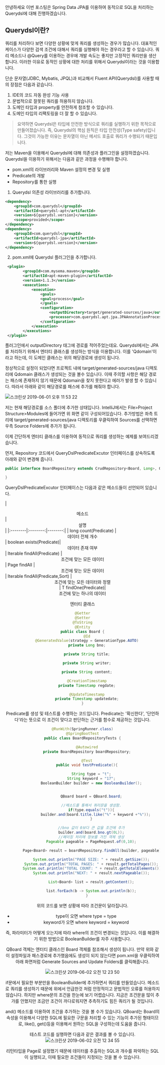 안녕하세요
이번 포스팅은  Spring Data JPA를 이용하여 동적으로 SQL을 처리하는 Querydsl에 대해 진행하겠습니다.

## Querydsl이란?
쿼리를 처리하다 보면 다양한 상황에 맞게 쿼리를 생성하는 경우가 많습니다.
대표적인 케이스가 다양한 검색 조건에 대해서 쿼리를 실행해야 하는 경우라고 할 수 있습니다.
쿼리 메소드나 @Query를 이용하는 경우에 개발 속도는 좋지만 고정적인 쿼리만을 생산합니다.
이러한 이유로 동적인 상황에 대한 처리를 위해서 Querydsl이라는 것을 이용합니다.

단순 문자열(JDBC, Mybatis, JPQL)과 비교해서 Fluent API(Querydsl)를 사용할 때의 장점은 다음과 같습니다.

1. IDE의 코드 자동 완성 기능 사용
2. 문법적으로 잘못된 쿼리를 허용하지 않습니다.
3. 도메인 타입과 property를 안전하게 참조할 수 있습니다.
4. 도메인 타입의 리팩토링을 더 잘 할 수 있습니다.
 
> 요약하면 Querydsl은 타입에 안전한 방식으로 쿼리를 실행하기 위한 목적으로 만들어졌습니다.
즉, Querydsl의 핵심 원칙은 타입 안전성(Type safety)입니다.
그것이 가능한 이유는 문자열이 아닌 메서드 호출로 쿼리가 수행되기 때문입니다.

저는 Maven을 이용해서 Querydsl에 대해 의존성과 플러그인을 설정하겠습니다.
Querydsl을 이용하기 위해서는 다음과 같은 과정을 수행해야 합니다.

- pom.xml의 라이브러리와 Maven 설정의 변경 및 실행
- Predicate의 개발
- Repository를 통한 실행



1. Querydsl 의존성 라이브러리를 추가합니다.
```xml
<dependency>
    <groupId>com.querydsl</groupId>
    <artifactId>querydsl-apt</artifactId>
    <version>${querydsl.version}</version>
    <scope>provided</scope>
</dependency>
<dependency>
    <groupId>com.querydsl</groupId>
    <artifactId>querydsl-jpa</artifactId>
    <version>${querydsl.version}</version>
</dependency>

```


2. pom.xml에 Querydsl 플러그인을 추가합니다.
~~~xml
 <plugin>
        <groupId>com.mysema.maven</groupId>
        <artifactId>apt-maven-plugin</artifactId>
        <version>1.1.3</version>
        <executions>
            <execution>
                <goals>
                <goal>process</goal>
                </goals>
                <configuration>
                    <outputDirectory>target/generated-sources/java</outputDirectory>
                    <processor>com.querydsl.apt.jpa.JPAAnnotationProcessor</processor>
                </configuration>
            </execution>
        </executions>
 </plugin>
~~~

플러그인에서 outputDirectory 태그에 경로를 적어주었는데요. Querydsl에서는 JPA를 처리하기 위해서 엔터티 클래스를 생성하는 방식을 이용합니다. 이를 'Qdomain'이라고 하는데,
이 도메인 클래스는 위의 해당경로에 생성이 됩니다.

정상적으로 설정이 되었다면 프로젝트 내에 target/generated-sources/java 디렉토리에 Qdomain 클래스가 생성되는 것을 볼수 있습니다.
이때 주의할 사항은 해당 경로는 패스에 존재하지 않기 때문에 Qdomain을 찾지 못한다고 에러가 발생 할 수 있습니다. 따라서 아래와 같이 해당경로를 패스에 추가를 해줘야 합니다.

![스크린샷 2019-06-01 오후 11 53 22](https://user-images.githubusercontent.com/22395934/58750072-85862f00-84c8-11e9-877f-099e106548c2.png)

저는 현재 해당경로를 소스 폴더에 추가한 상태입니다. IntelliJ에서는 File>Project Structure>Modules에 들어가면 위 화면 같이 구성되어있습니다.
추가방법은 좌측 트리에 target/generated-sources/java 디렉토리를 우클릭하여 Sources를 선택하면 우측 Source Folders에 추가가 됩니다.

이제 간단하게 엔터티 클래스를 이용하여 동적으로 쿼리를 생성하는 예제를 보여드리겠습니다.

먼저, Repository 코드에서 QueryDslPredicateExcutor<T> 인터페이스를 상속하도록 아래와 같이 변경해 줍니다.
```java
public interface BoardRepository extends CrudRepository<Board, Long>, QuerydslPredicateExecutor<Board> {

}
```
QueryDslPredicateExcutor<T> 인터페이스는 다음과 같은 메소드들이 선언되어 있습니다.

|  <center>메소드</center> |  <center>설명</center> | 
|:--------|:--------:|--------:|
| long count(Predicate) | <center>데이터 전체 개수</center> 
| boolean exists(Predicate)| <center>데이터 존재 여부</center> 
| Iterable<T> findAll(Predicate) | <center>조건에 맞는 모든 데이터</center> 
| Page<T> findAll | <center>조건에 맞는 모든 데이터</center> 
| Iterable<T> findAll(Predicate,Sort) | <center>조건에 맞는 모든 데이터와 정렬<center> 
| T findOne(Predicate)| <center>조건에 맞는 하나의 데이터</center> 


엔터티 클래스
```java
@Getter
@Setter
@ToString
@Entity
public class Board {
    @Id
    @GeneratedValue(strategy = GenerationType.AUTO)
    private Long bno;

    private String title;

    private String writer;

    private String content;

    @CreationTimestamp
    private Timestamp regdate;

    @UpdateTimestamp
    private Timestamp updatedate;
}

```

Predicate를 생성 및 테스트를 수행하는 코드입니다.
Predicate는 '확신한다', '단언하다'라는 뜻으로 이 조건이 맞다고 판단하는 근거를 함수로 제공하는 것입니다.

```java
@RunWith(SpringRunner.class)
@SpringBootTest
public class BoardRepositoryTests {

    @Autowired
    private BoardRepository boardRepository;

    @Test
    public void testPredicate(){

        String type = "t";
        String keyword = "17";
        BooleanBuilder builder = new BooleanBuilder();


        QBoard board = QBoard.board;

        //메소드를 통해서 쿼리문을 생성함.
        if(type.equals("t")){
            builder.and(board.title.like("%" + keyword +"%"));
        }

        //bno 값이 0보다 큰 값을 조건에 추가
        builder.and(board.bno.gt(0L));
        //페이징 처리에 정보를 가진 객체 생성
        Pageable pageable = PageRequest.of(0,10);

        Page<Board> result = boardRepository.findAll(builder, pageable);

        System.out.println("PAGE SIZE: " + result.getSize());
        System.out.println("TOTAL PAGES: " + result.getTotalPages());
        System.out.println("TOTAL COUNT: " + result.getTotalElements());
        System.out.println("NEXT: " + result.nextPageable());

        List<Board> list = result.getContent();

        list.forEach(b -> System.out.println(b));
    }
```

위의 코드를 보면 상황에 따라 조건문이 달라집니다.

- type이 오면 where type = type
- keyword가 오면 where keyword = keyword 

즉, 파라미터가 어떻게 오는지에 따라 where의 조건이 변경되는 것입니다.
이를 해결하기 위한 방법으로 BooleanBuilder를 자주 사용합니다.

QBoard 객체는 엔터티 클래스인 Board 객체를 참조해서 생성이 됩니다.
만약 위와 같이 설정파일과 패스경로에 추가했음에도 생성이 되지 않는다면 pom.xml을 우클릭하여 아래 화면처럼 Generate Sources and Update Folders를 클릭해줍니다.

![스크린샷 2019-06-02 오전 12 23 50](https://user-images.githubusercontent.com/22395934/58750388-c2542500-84cc-11e9-8054-5fbb723b05af.png)

if문에서 필요한 부분만을 BooleanBuilder에 추가하면서 쿼리를 만들었습니다.
메소드로 쿼리를 생성하기 때문에 위에서 언급한것 처럼 안정적이고 문법적인 오류를 허용하지 않습니다. 하지만 where문의 조건을 한눈에 보기 어렵습니다. 지금은 조건문을 많이 추가를 안했지만 조금만 조건이 까다로워지면 추측하기도 힘든 쿼리가 될 것입니다.

and() 메소드를 이용하여 조건을 추가하는 것을 볼 수가 있습니다.
QBoard는 Board의 속성을 이용해서 다양한 SQL에 필요한 구문을 처리할 수 있는 기능이 추가된 형태이므로, like(), get()등을 이용해서 원하는 SQL을 구성하는데 도움을 줍니다.

테스트 코드를 실행하면 다음과 같은 결과를 볼 수 있습니다.
![스크린샷 2019-06-02 오전 12 34 55](https://user-images.githubusercontent.com/22395934/58750492-48bd3680-84ce-11e9-8f91-2200a3d1b7e8.png)

리턴타입을 Page<T>로 설정했기 때문에 데이터를 추출하는 SQL과 개수를 파악하는 SQL이 실행되고, 이때 필요한 조건들이 지정되는 것을 볼 수 있습니다.
